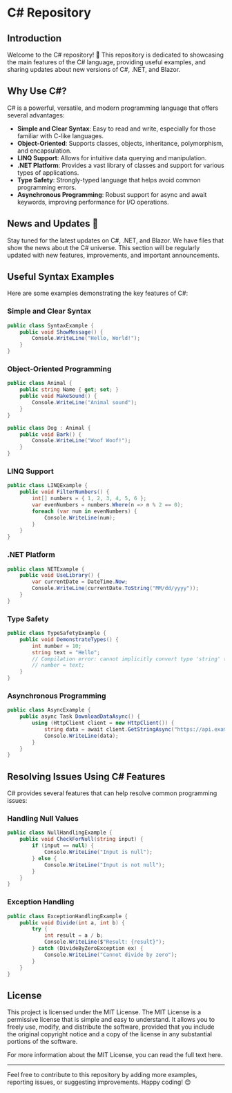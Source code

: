 # C# Repository

## Introduction
Welcome to the C# repository! 🎉 This repository is dedicated to showcasing the main features of the C# language, providing useful examples, and sharing updates about new versions of C#, .NET, and Blazor.

## Why Use C#?
C# is a powerful, versatile, and modern programming language that offers several advantages:
- **Simple and Clear Syntax**: Easy to read and write, especially for those familiar with C-like languages.
- **Object-Oriented**: Supports classes, objects, inheritance, polymorphism, and encapsulation.
- **LINQ Support**: Allows for intuitive data querying and manipulation.
- **.NET Platform**: Provides a vast library of classes and support for various types of applications.
- **Type Safety**: Strongly-typed language that helps avoid common programming errors.
- **Asynchronous Programming**: Robust support for async and await keywords, improving performance for I/O operations.

## News and Updates 📢
Stay tuned for the latest updates on C#, .NET, and Blazor. We have files that show the news about the C# universe. This section will be regularly updated with new features, improvements, and important announcements.

## Useful Syntax Examples
Here are some examples demonstrating the key features of C#:

### Simple and Clear Syntax
```csharp
public class SyntaxExample {
    public void ShowMessage() {
        Console.WriteLine("Hello, World!");
    }
}
```

### Object-Oriented Programming
```csharp
public class Animal {
    public string Name { get; set; }
    public void MakeSound() {
        Console.WriteLine("Animal sound");
    }
}

public class Dog : Animal {
    public void Bark() {
        Console.WriteLine("Woof Woof!");
    }
}
```

### LINQ Support
```csharp
public class LINQExample {
    public void FilterNumbers() {
        int[] numbers = { 1, 2, 3, 4, 5, 6 };
        var evenNumbers = numbers.Where(n => n % 2 == 0);
        foreach (var num in evenNumbers) {
            Console.WriteLine(num);
        }
    }
}
```

### .NET Platform
```csharp
public class NETExample {
    public void UseLibrary() {
        var currentDate = DateTime.Now;
        Console.WriteLine(currentDate.ToString("MM/dd/yyyy"));
    }
}
```

### Type Safety
```csharp
public class TypeSafetyExample {
    public void DemonstrateTypes() {
        int number = 10;
        string text = "Hello";
        // Compilation error: cannot implicitly convert type 'string' to 'int'
        // number = text;
    }
}
```

### Asynchronous Programming
```csharp
public class AsyncExample {
    public async Task DownloadDataAsync() {
        using (HttpClient client = new HttpClient()) {
            string data = await client.GetStringAsync("https://api.example.com/data");
            Console.WriteLine(data);
        }
    }
}
```

## Resolving Issues Using C# Features
C# provides several features that can help resolve common programming issues:

### Handling Null Values
```csharp
public class NullHandlingExample {
    public void CheckForNull(string input) {
        if (input == null) {
            Console.WriteLine("Input is null");
        } else {
            Console.WriteLine("Input is not null");
        }
    }
}
```

### Exception Handling
```csharp
public class ExceptionHandlingExample {
    public void Divide(int a, int b) {
        try {
            int result = a / b;
            Console.WriteLine($"Result: {result}");
        } catch (DivideByZeroException ex) {
            Console.WriteLine("Cannot divide by zero");
        }
    }
}
```

## License
This project is licensed under the MIT License. The MIT License is a permissive license that is simple and easy to understand. It allows you to freely use, modify, and distribute the software, provided that you include the original copyright notice and a copy of the license in any substantial portions of the software.

For more information about the MIT License, you can read the full text here.

---

Feel free to contribute to this repository by adding more examples, reporting issues, or suggesting improvements. Happy coding! 😊
